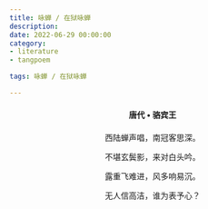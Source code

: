 ```yaml
---
title: 咏蝉 / 在狱咏蝉
description:
date: 2022-06-29 00:00:00
category:
- literature
- tangpoem

tags: 咏蝉 / 在狱咏蝉

---
```


<div id="poem-author">
唐代 • 骆宾王
</div>
<div id="poem-body">
<p class="poem-paragraph">西陆蝉声唱，南冠客思深。</p>
<p class="poem-paragraph">不堪玄鬓影，来对白头吟。</p>
<p class="poem-paragraph">露重飞难进，风多响易沉。</p>
<p class="poem-paragraph">无人信高洁，谁为表予心？</p>

</div>

<style>

#poem-author {
    width: 100%;
    text-align: center;
    margin: 20px 0;
    font-weight: bold;
}
#poem-body {
    width: 100%;
    text-align: center;
}
.poem-paragraph {
    font-family: "仿宋"
}

</style>